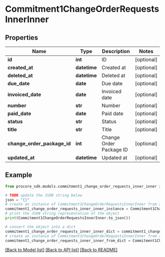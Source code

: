 # Commitment1ChangeOrderRequestsInnerInner


## Properties

Name | Type | Description | Notes
------------ | ------------- | ------------- | -------------
**id** | **int** | ID | [optional] 
**created_at** | **datetime** | Created at | [optional] 
**deleted_at** | **datetime** | Deleted at | [optional] 
**due_date** | **date** | Due date | [optional] 
**invoiced_date** | **date** | Invoiced date | [optional] 
**number** | **str** | Number | [optional] 
**paid_date** | **date** | Paid date | [optional] 
**status** | **str** | Status | [optional] 
**title** | **str** | Title | [optional] 
**change_order_package_id** | **int** | Change Order Package ID | [optional] 
**updated_at** | **datetime** | Updated at | [optional] 

## Example

```python
from procore_sdk.models.commitment1_change_order_requests_inner_inner import Commitment1ChangeOrderRequestsInnerInner

# TODO update the JSON string below
json = "{}"
# create an instance of Commitment1ChangeOrderRequestsInnerInner from a JSON string
commitment1_change_order_requests_inner_inner_instance = Commitment1ChangeOrderRequestsInnerInner.from_json(json)
# print the JSON string representation of the object
print(Commitment1ChangeOrderRequestsInnerInner.to_json())

# convert the object into a dict
commitment1_change_order_requests_inner_inner_dict = commitment1_change_order_requests_inner_inner_instance.to_dict()
# create an instance of Commitment1ChangeOrderRequestsInnerInner from a dict
commitment1_change_order_requests_inner_inner_from_dict = Commitment1ChangeOrderRequestsInnerInner.from_dict(commitment1_change_order_requests_inner_inner_dict)
```
[[Back to Model list]](../README.md#documentation-for-models) [[Back to API list]](../README.md#documentation-for-api-endpoints) [[Back to README]](../README.md)


